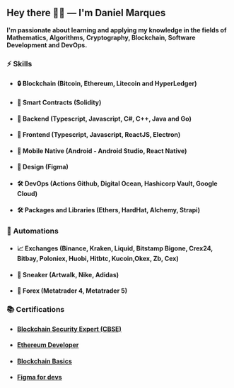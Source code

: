 ## Hey there ✌🏼 — I'm **Daniel Marques**

**I'm passionate about learning and applying my knowledge in the fields of Mathematics, Algorithms, Cryptography, Blockchain, Software Development and DevOps.**

### ⚡️ **Skills**

- #### 🔒 **Blockchain** (Bitcoin, Ethereum, Litecoin and HyperLedger)
- #### 🔑 **Smart Contracts** (Solidity)
- #### 💾 **Backend** (Typescript, Javascript, C#, C++, Java and Go)
- #### 🎨 **Frontend** (Typescript, Javascript, ReactJS, Electron)
- #### 🎨 **Mobile Native** (Android - Android Studio,  React Native)
- #### 🎨 **Design** (Figma)
- #### 🛠 **DevOps** (Actions Github, Digital Ocean, Hashicorp Vault, Google Cloud)
- #### 🛠 **Packages and Libraries** (Ethers, HardHat, Alchemy, Strapi)

### 🦾 **Automations**
- #### 📈 **Exchanges** (Binance, Kraken, Liquid, Bitstamp Bigone, Crex24, Bitbay, Poloniex, Huobi, Hitbtc, Kucoin,Okex, Zb, Cex) 
- #### 👟 **Sneaker** (Artwalk, Nike, Adidas)
- #### 🤖 **Forex** (Metatrader 4, Metatrader 5)

### 📚 **Certifications**

- #### [Blockchain Security Expert (CBSE)](https://www.credential.net/62755e2b-03bf-4a61-b840-bce44d0963e0#gs.3pjl4n)
- #### [Ethereum Developer](https://github.com/Dkdaniz/alchemy-ethereum-bootcamp)
- #### [Blockchain Basics](https://www.coursera.org/account/accomplishments/verify/EUFR3JV4LQAW)
- #### [Figma for devs](https://app.rocketseat.com.br/certificates/139ce2c2-5736-4fc4-9d02-cdc3c3ff17c9)



